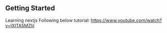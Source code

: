 ## Getting Started

Learning nextjs 
Following below tutorial: https://www.youtube.com/watch?v=lXITA5MZIiI
